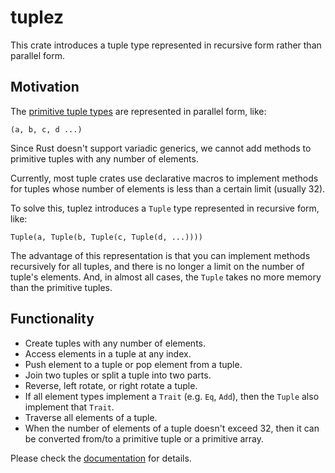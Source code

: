 # tuplez

This crate introduces a tuple type represented in recursive form rather than parallel form.

## Motivation

The [primitive tuple types](https://doc.rust-lang.org/std/primitive.tuple.html) are represented in parallel form, like:

```text
(a, b, c, d ...)
```

Since Rust doesn't support variadic generics, we cannot add methods to primitive tuples with any number of elements.

Currently, most tuple crates use declarative macros to implement methods for tuples whose number of elements is less than
a certain limit (usually 32).

To solve this, tuplez introduces a `Tuple` type represented in recursive form, like:

```text
Tuple(a, Tuple(b, Tuple(c, Tuple(d, ...))))
```

The advantage of this representation is that you can implement methods recursively for all tuples,
and there is no longer a limit on the number of tuple's elements. And, in almost all cases, the `Tuple` takes no more memory than
the primitive tuples.

## Functionality

* Create tuples with any number of elements.
* Access elements in a tuple at any index.
* Push element to a tuple or pop element from a tuple.
* Join two tuples or split a tuple into two parts.
* Reverse, left rotate, or right rotate a tuple.
* If all element types implement a `Trait` (e.g. `Eq`, `Add`), then the `Tuple` also implement that `Trait`.
* Traverse all elements of a tuple.
* When the number of elements of a tuple doesn't exceed 32, then it can be converted from/to a primitive tuple or a primitive array.

Please check the [documentation](https://docs.rs/tuplez) for details.
